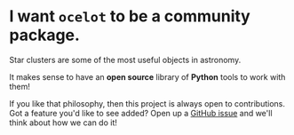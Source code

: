 # I want `ocelot` to be a community package.

Star clusters are some of the most useful objects in astronomy.

It makes sense to have an **open source** library of **Python** tools to work with them!

If you like that philosophy, then this project is always open to contributions. Got a feature you'd like to see added? Open up a [GitHub issue](https://github.com/emilyhunt/ocelot/issues) and we'll think about how we can do it!
